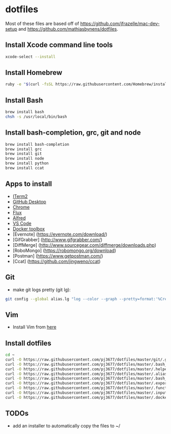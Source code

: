 # dotfiles
Most of these files are based off of https://github.com/jfrazelle/mac-dev-setup
and https://github.com/mathiasbynens/dotfiles.

## Install Xcode command line tools
```bash
xcode-select --install
```

## Install Homebrew
```bash
ruby -e "$(curl -fsSL https://raw.githubusercontent.com/Homebrew/install/master/install)"
```

## Install Bash
```bash
brew install bash
chsh -s /usr/local/bin/bash
```

## Install bash-completion, grc, git and node
```bash
brew install bash-completion
brew install grc
brew install git
brew install node
brew install python
brew install ccat
```

## Apps to install
- [ITerm2](https://www.iterm2.com/downloads.html)
- [GitHub Desktop](https://central.github.com/mac/latest)
- [Chrome](https://www.google.com/chrome/browser/desktop/index.html)
- [Flux](https://justgetflux.com/)
- [Alfred](https://www.alfredapp.com/)
- [VS Code](https://code.visualstudio.com/Download)
- [Docker toolbox](https://www.docker.com/toolbox)
- [Evernote] (https://evernote.com/download/)
- [GifGrabber] (http://www.gifgrabber.com/)
- [DiffMerge] (http://www.sourcegear.com/diffmerge/downloads.php)
- [RoboMongo] (https://robomongo.org/download)
- [Postman] (https://www.getpostman.com/)
- [Ccat] (https://github.com/jingweno/ccat)

## Git
- make git logs pretty (git lg):
```bash
git config --global alias.lg "log --color --graph --pretty=format:'%Cred%h%Creset -%C(yellow)%d%Creset %s %Cgreen(%cr) %C(bold blue)<%an>%Creset' --abbrev-commit"
```

## Vim
- Install Vim from [here](https://github.com/jfrazelle/.vim)

## Install dotfiles
```bash
cd ~
curl -O https://raw.githubusercontent.com/pj3677/dotfiles/master/git/.gitconfig
curl -O https://raw.githubusercontent.com/pj3677/dotfiles/master/.bash_profile
curl -O https://raw.githubusercontent.com/pj3677/dotfiles/master/.helpers
curl -O https://raw.githubusercontent.com/pj3677/dotfiles/master/.aliases
curl -O https://raw.githubusercontent.com/pj3677/dotfiles/master/.bash_prompt
curl -O https://raw.githubusercontent.com/pj3677/dotfiles/master/.exports
curl -O https://raw.githubusercontent.com/pj3677/dotfiles/master/.functions
curl -O https://raw.githubusercontent.com/pj3677/dotfiles/master/.inputrc
curl -O https://raw.githubusercontent.com/pj3677/dotfiles/master/.dockerfunc
```
## TODOs
- add an installer to automatically copy the files to ~/

